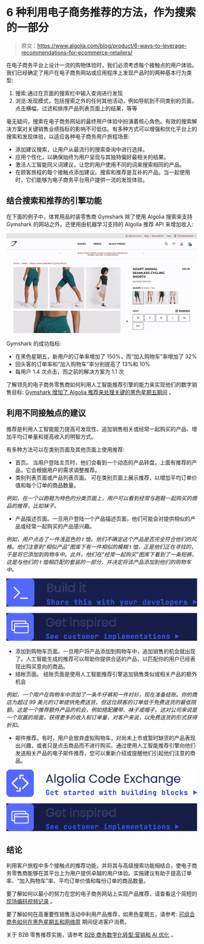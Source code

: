 # 6 种利用电子商务推荐的方法，作为搜索的一部分

> 原文：<https://www.algolia.com/blog/product/6-ways-to-leverage-recommendations-for-ecommerce-retailers/>

在电子商务平台上设计一流的购物体验时，我们必须考虑每个接触点的用户体验。我们已经确定了用户在电子商务网站或应用程序上发现产品时的两种基本行为类型:

1.  搜索:通过在页面的搜索栏中输入查询进行发现
2.  浏览:发现模式，包括搜索之外的任何其他活动，例如导航到不同类别的页面，点击横幅，过滤和排序产品列表页面上的结果，等等

毫无疑问，搜索在电子商务网站的最终用户体验中扮演着核心角色。有效的搜索解决方案对关键销售业绩指标的影响不可低估。有多种方式可以增强和优化平台上的搜索和发现体验，以适应各种电子商务用户旅程场景:

*   添加建议搜索，让用户从最流行的搜索查询中进行选择。
*   应用个性化，以确保始终为用户呈现与其独特偏好最相关的结果。
*   激活人工智能同义词建议，让您的用户使用不同的词来搜索相同的产品。
*   在顾客旅程的每个接触点添加建议。搜索和推荐是互补的产品。当一起使用时，它们能够为电子商务平台用户提供一流的发现体验。

## [](#combining-search-and-recommendation-engine-capabilities)结合搜索和推荐的引擎功能

在下面的例子中，体育用品时装零售商 Gymshark 除了使用 Algolia 搜索来支持 Gymshark 的网站之外，还使用由机器学习支持的 Algolia 推荐 API 来增加收入:

![](img/ef9612d44176c299be0bb30165146267.png)

Gymshark 的成功指标:

*   在黑色星期五，新用户的订单率增加了 150%，而“加入购物车”率增加了 32%
*   回头客的订单率和“加入购物车”率分别提高了 13%和 10%
*   每用户 1.4 次点击，而之前的解决方案为 1.1 次

了解领先的电子商务零售商如何利用人工智能推荐引擎的能力来实现他们的数字销售目标: [Gymshark 增加了 Algolia 推荐来处理关键的黑色星期五期间](https://resources.algolia.com/customer-stories/casestudy-gymshark-retail-2) 。

## [](#leveraging-recommendations-at-different-touch-points)利用不同接触点的建议

推荐是利用人工智能能力提高可发现性、追加销售相关或经常一起购买的产品、增加平均订单量和提高收入的明智方式。

有多种方法可以在类别页面及其他页面上使用推荐:

*   首页。 当用户登陆主页时，他们会看到一个动态的产品转盘，上面有推荐的产品，它会根据用户的需求调整推荐。
*   类别列表页面或产品列表页面。 可在类别页面上展示推荐，以增加平均订单价值和每个订单的商品数量。

*例如，在一个以跑鞋为特色的分类页面上，用户可以看到经常与跑鞋一起购买的商品的推荐，比如袜子。*

*   产品描述页面。一旦用户登陆一个产品描述页面，他们可能会对提供相似的产品或经常一起购买的产品感兴趣。

*例如，用户点击了一件浅蓝色的 t 恤。他们不确定这个产品是否完全符合他们的风格。他们注意到“相似产品”图库下有一件相似的模糊 t 恤，正是他们正在寻找的，于是将它添加到购物车中。此外，他们在“经常一起购买”图库下看到了一条短裤，这是与他们的 t 恤相匹配的套装的一部分，并决定将该产品添加到他们的购物车中。*

[![](img/b04adcad6e5da1a942f94e9b1fdf9810.png)](https://www.algolia.com/doc/ui-libraries/recommend/introduction/what-is-recommend/)

[![](img/714f4d70fdf0626dfe8f77dfd88813af.png)](https://www.algolia.com/search-inspiration-library/?refinementList%5BbizDevTools%5D%5B0%5D=Recommend&page=1&configure%5BhitsPerPage%5D=9&indices%5BPROD_algolia_com-inspiration-library_query_suggestions%5D%5Bconfigure%5D%5BhitsPerPage%5D=6)

*   添加到购物车页面。一旦用户将产品添加到购物车中，追加销售的机会就出现了。人工智能生成的推荐可以帮助你提供合适的产品，以匹配你的用户已经表现出购买意向的商品。
*   结帐页面。 结账页面是使用人工智能推荐引擎追加销售类似或相关产品的额外机会

*例如，一个用户在购物车中添加了一条牛仔裤和一件衬衫，现在准备结账。你的商店为超过 99 美元的订单提供免费送货，但这位顾客的订单低于免费送货的最低限额。这是一个推荐额外产品的机会，例如搭配腰带、袜子或帽子。这对公司来说是一个双赢的局面，获得更多的收入和订单量，对客户来说，以免费送货的形式获得折扣。*

*   邮件推荐。有时，用户会放弃虚拟购物车，对尚未上市或暂时缺货的产品表现出兴趣，或者只是点击商品而不进行购买。通过使用人工智能推荐引擎向他们发送相关产品的电子邮件推荐，您可以重新介绍或提醒他们引起他们注意的商品。

[![](img/7665551c18b687f25dcadc15cb213b7d.png)](https://www.algolia.com/developers/code-exchange/?query=email%20recommendations&page=1)

[![](img/714f4d70fdf0626dfe8f77dfd88813af.png)](https://www.algolia.com/search-inspiration-library/algolia-recommend-email-recommendations-algolia/)

## [](#conclusion)结论

利用客户旅程中多个接触点的推荐功能，并将其与高级搜索功能相结合，使电子商务零售商能够在其平台上为用户提供卓越的用户体验。实施建议有助于提高订单率、“加入购物车”率、平均订单价值和每份订单的商品数量。

要了解如何以最小的努力在您的电子商务网站上实现产品推荐，请查看这个简短的 [现场编码视频记录](https://www.youtube.com/watch?v=XEfFCJ5_uBI) 。

要了解如何在高重要性销售活动中利用产品推荐，如黑色星期五，请参考: [可组合商务如何在黑色星期五和网络周](https://www.algolia.com/blog/ecommerce/how-composable-commerce-can-boost-customer-spending-during-black-friday-and-cyber-week/) 期间促进客户消费。

关于 B2B 零售推荐实施，请参考 [B2B 商务数字化转型:营销和 AI 优化](https://www.algolia.com/blog/ecommerce/b2b-commerce-digital-transformation-merchandising-and-ai-optimizations/) 。